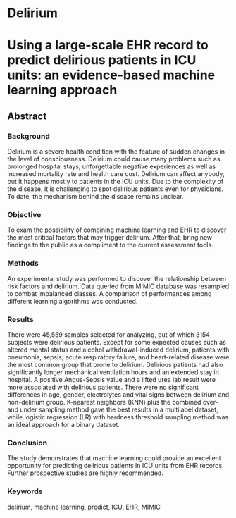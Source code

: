 # Delirium

# Using a large-scale EHR record to predict delirious patients in ICU units: an evidence-based machine learning approach

## Abstract

### Background
 
Delirium is a severe health condition with the feature of sudden changes in the level of consciousness. Delirium could cause many problems such as prolonged hospital stays, unforgettable negative experiences as well as increased mortality rate and health care cost. Delirium can affect anybody, but it happens mostly to patients in the ICU units. Due to the complexity of the disease, it is challenging to spot delirious patients even for physicians. To date, the mechanism behind the disease remains unclear.  
 
### Objective
 
To exam the possibility of combining machine learning and EHR to discover the most critical factors that may trigger delirium. After that, bring new findings to the public as a compliment to the current assessment tools.
 
### Methods
 
An experimental study was performed to discover the relationship between risk factors and delirium. Data queried from MIMIC database was resampled to combat imbalanced classes. A comparison of performances among different learning algorithms was conducted.
 
### Results
 
There were 45,559 samples selected for analyzing, out of which 3154 subjects were delirious patients. Except for some expected causes such as altered mental status and alcohol withdrawal-induced delirium, patients with pneumonia, sepsis, acute respiratory failure, and heart-related disease were the most common group that prone to delirium.  Delirious patients had also significantly longer mechanical ventilation hours and an extended stay in hospital.  A positive Angus-Sepsis value and a lifted urea lab result were more associated with delirious patients.  There were no significant differences in age, gender, electrolytes and vital signs between delirium and non-delirium group. K-nearest neighbors (KNN) plus the combined over- and under sampling method gave the best results in a multilabel dataset, while logistic regression (LR) with hardness threshold sampling method was an ideal approach for a binary dataset.  

### Conclusion
 
The study demonstrates that machine learning could provide an excellent opportunity for predicting delirious patients in ICU units from EHR records.  Further prospective studies are highly recommended.
 
### Keywords
 
delirium, machine learning, predict, ICU, EHR, MIMIC
